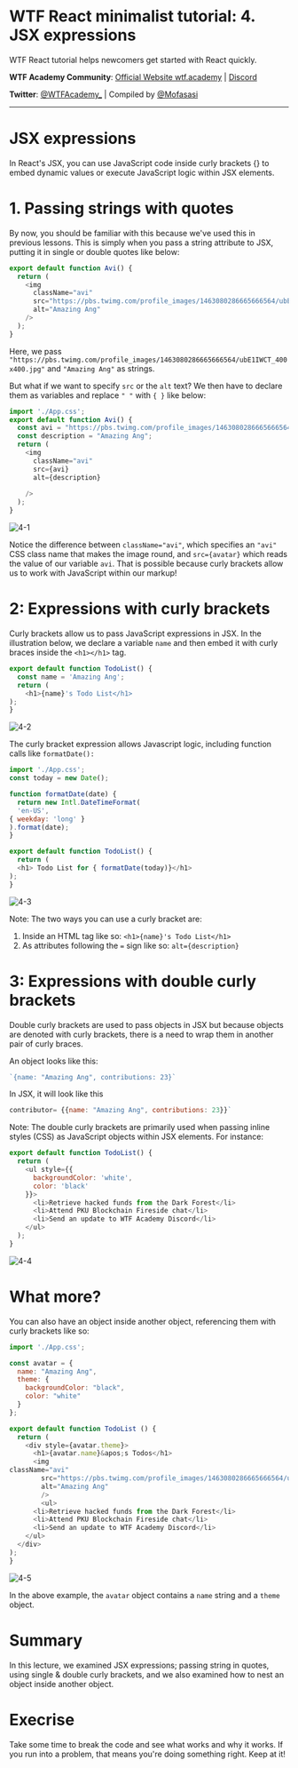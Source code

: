 # WTF React minimalist tutorial: 4. JSX expressions

WTF React tutorial helps newcomers get started with React quickly.

**WTF Academy Community**: [Official Website wtf.academy](https://wtf.academy) | [Discord](https://discord.gg/5akcruXrsk)

**Twitter**: [@WTFAcademy_](https://twitter.com/WTFAcademy_) | Compiled by [@Mofasasi](https://twitter.com/mofasasi)

---

# JSX expressions

In React's JSX, you can use JavaScript code inside curly brackets {} to embed dynamic values or execute JavaScript logic within JSX elements. 

# 1. Passing strings with quotes

By now, you should be familiar with this because we've used this in previous lessons. This is simply when you pass a string attribute to JSX, putting it in single or double quotes like below:

```javascript
export default function Avi() {
  return (
    <img
      className="avi"
      src="https://pbs.twimg.com/profile_images/1463080286665666564/ubE1IWCT_400x400.jpg"
      alt="Amazing Ang"
    />
  );
}
```
Here, we pass `"https://pbs.twimg.com/profile_images/1463080286665666564/ubE1IWCT_400x400.jpg"` and `"Amazing Ang"` as strings.

But what if we want to specify `src` or the `alt` text? We then have to declare them as variables and replace `" "` with `{ }` like below:

```javascript
import './App.css';
export default function Avi() {
  const avi = "https://pbs.twimg.com/profile_images/1463080286665666564/ubE1IWCT_400x400.jpg";
  const description = "Amazing Ang";
  return (
    <img
      className="avi"
      src={avi}
      alt={description}
      
    />
  );
}
```
![4-1](./img/4-1.png) 

Notice the difference between `className="avi"`, which specifies an `"avi"` CSS class name that makes the image round, and `src={avatar}` which reads the value of our variable `avi`. That is possible because curly brackets allow us to work with JavaScript within our markup!

# 2: Expressions with curly brackets 

Curly brackets allow us to pass JavaScript expressions in JSX. In the illustration below, we declare a variable `name` and then embed it with curly braces inside the `<h1></h1>` tag.

```javascript
export default function TodoList() {
  const name = 'Amazing Ang';
  return (
    <h1>{name}'s Todo List</h1>
);
}
```
![4-2](./img/4-2.png) 

The curly bracket expression allows Javascript logic, including function calls like `formatDate():`

```javascript
import './App.css';
const today = new Date();

function formatDate(date) {
  return new Intl.DateTimeFormat(
  'en-US',
{ weekday: 'long' }
).format(date);
}

export default function TodoList() {
  return (
  <h1> Todo List for { formatDate(today)}</h1>
);
}
```
![4-3](./img/4-3.png) 

Note: The two ways you can use a curly bracket are:
1. Inside an HTML tag like so: `<h1>{name}'s Todo List</h1>`
2. As attributes following the `=` sign like so: `alt={description}`

# 3: Expressions with double curly brackets 

Double curly brackets are used to pass objects in JSX but because objects are denoted with curly brackets, there is a need to wrap them in another pair of curly braces. 

An object looks like this: 
```javascript
`{name: "Amazing Ang", contributions: 23}`
```
In JSX, it will look like this 
```javascript
contributor= {{name: "Amazing Ang", contributions: 23}}`
```
Note: The double curly brackets are primarily used when passing inline styles (CSS) as JavaScript objects within JSX elements. For instance:

```javascript
export default function TodoList() {
  return (
    <ul style={{
      backgroundColor: 'white',
      color: 'black'
    }}>
      <li>Retrieve hacked funds from the Dark Forest</li>
      <li>Attend PKU Blockchain Fireside chat</li>
      <li>Send an update to WTF Academy Discord</li>
    </ul>
  );
}
```
![4-4](./img/4-4.png) 

# What more?

You can also have an object inside another object, referencing them with curly brackets like so:

```javascript
import './App.css';

const avatar = {
  name: "Amazing Ang",
  theme: {
    backgroundColor: "black",
    color: "white"
  }
};

export default function TodoList () {
  return (
    <div style={avatar.theme}>
      <h1>{avatar.name}&apos;s Todos</h1>
      <img
className="avi"
        src="https://pbs.twimg.com/profile_images/1463080286665666564/ubE1IWCT_400x400.jpg"
        alt="Amazing Ang"
        />
        <ul>
      <li>Retrieve hacked funds from the Dark Forest</li>
      <li>Attend PKU Blockchain Fireside chat</li>
      <li>Send an update to WTF Academy Discord</li>
    </ul>
  </div>
);
}
```
![4-5](./img/4-5.png) 

In the above example, the `avatar` object contains a `name` string and a `theme` object. 

# Summary 

In this lecture, we examined JSX expressions; passing string in quotes, using single & double curly brackets, and we also examined how to nest an object inside another object. 

# Execrise

Take some time to break the code and see what works and why it works. If you run into a problem, that means you're doing something right. Keep at it!
